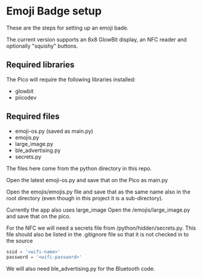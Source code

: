 # Emoji Badge setup

These are the steps for setting up an emoji bade.

The current version supports an 8x8 GlowBit display, an NFC reader and optionally "squishy" buttons.

## Required libraries

The Pico will require the following libraries installed:

- glowbit
- piicodev

## Required files

- emoji-os.py (saved as main.py)
- emojis.py
- large_image.py
- ble_advertising.py
- secrets.py

The files here come from the python directory in this repo.

Open the latest emoji-os.py and save that on the Pico as main.py

Open the emojis/emojis.py file and save that as the same name also in the root directory (even though in this project it is a sub-directory).

Currently the app also uses large_image Open the /emojis/large_image.py and save that on the pico.

For the NFC we will need a secrets file from /python/hidden/secrets.py.  This file should also be listed in the .gitignore file so that it is not checked in to the source

```py
ssid = '<wifi-name>'
password = '<wifi-password>'
```

We will also need ble_advertising.py for the Bluetooth code.
